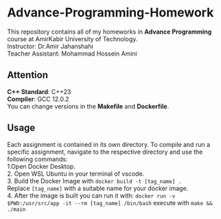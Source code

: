 # Advance-Programming-Homework
This repository contains all of my homeworks in **Advance Programming** course at AmirKabir University of Technology.
<br>Instructor: Dr.Amir Jahanshahi
<br>Teacher Assistant: Mohammad Hossein Amini
## Attention
**C++ Standard**: C++23
<br>**Compiler**: GCC 12.0.2
<br>You can change versions in the **Makefile** and **Dockerfile**.
## Usage
Each assignment is contained in its own directory. To compile and run a specific assignment, navigate to the respective directory and use the following commands:
<br> 1.Open Docker Desktop.
<br> 2. Open WSL Ubuntu in your terminal of vscode.
<br> 3. Build the Docker Image with `docker build -t [tag_name] . `
<br> Replace `[tag_name]` with a suitable name for your docker image. 
<br> 4. After the image is built you can run it with: `docker run -v $PWD:/usr/src/app -it --rm [tag_name] /bin/bash` execute with `make && ./main`

